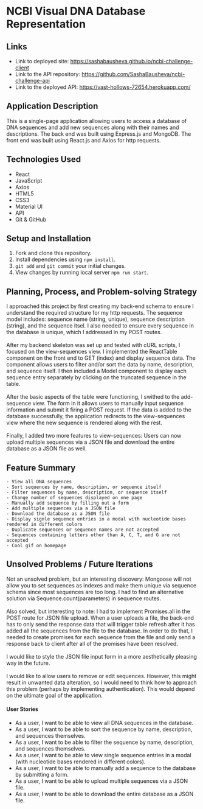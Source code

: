 # NCBI Visual DNA Database Representation

## Links
- Link to deployed site: https://sashabausheva.github.io/ncbi-challenge-client
- Link to the API repository: https://github.com/SashaBausheva/ncbi-challenge-api
- Link to the deployed API: https://vast-hollows-72654.herokuapp.com/

## Application Description
This is a single-page application allowing users to access a database of DNA sequences and add new sequences along with their names and descriptions. The back end was built using Express.js and MongoDB. The front end was built using React.js and Axios for http requests.

## Technologies Used
- React
- JavaScript
- Axios
- HTML5
- CSS3
- Material UI
- API
- Git & GitHub

## Setup and Installation
1. Fork and clone this repository.
2. Install dependencies using `npm install`.
3. `git add` and `git commit` your initial changes.
4. View changes by running local server `npm run start`.

## Planning, Process, and Problem-solving Strategy
I approached this project by first creating my back-end schema to ensure I understand the required structure for my http requests. The sequence model includes: sequence name (string, unique), sequence description (string), and the sequence itsel. I also needed to ensure every sequence in the database is unique, which I addressed in my POST routes.<br/><br/>
After my backend skeleton was set up and tested with cURL scripts, I focused on the view-sequences view. I implemented the ReactTable component on the front end to GET (index) and display sequence data. The component allows users to filter and/or sort the data by name, description, and sequence itself. I then included a Model component to display each sequence entry separately by clicking on the truncated sequence in the table.<br/><br/>
After the basic aspects of the table were functioning, I swithed to the add-sequence view. The form in it allows users to manually input sequence information and submit it firing a POST request. If the data is added to the database successfully, the application redirects to the view-sequences view where the new sequence is rendered along with the rest.<br/><br/>
Finally, I added two more features to view-sequences: Users can now upload multiple sequences via a JSON file and download the entire database as a JSON file as well.

## Feature Summary
    - View all DNA sequences
    - Sort sequences by name, description, or sequence itself
    - Filter sequences by name, description, or sequence itself
    - Change number of sequences displayed on one page
    - Manually add sequence by filling out a form
    - Add multiple sequences via a JSON file
    - Download the database as a JSON file
    - Display signle sequence entries in a modal with nucleotide bases rendered in different colors
    - Duplicate sequences or sequence names are not accepted
    - Sequences containing letters other than A, C, T, and G are not accepted
    - Cool gif on homepage

## Unsolved Problems / Future Iterations
Not an unsolved problem, but an interesting discovery: Mongoose will not allow you to set sequences as indexes and make them unique via sequence schema since most sequences are too long. I had to find an alternative solution via Sequence.count(parameters) in sequence routes.<br/><br/>
Also solved, but interesting to note: I had to implement Promises.all in the POST route for JSON file upload. When a user uploads a file, the back-end has to only send the response data that will trigger table refresh after it has added all the sequences from the file to the database. In order to do that, I needed to create promises for each sequence from the file and only send a response back to client after all of the promises have been resolved.<br/><br/>
I would like to style the JSON file input form in a more aesthetically pleasing way in the future.<br/><br/>
I would like to allow users to remove or edit sequences. However, this might result in unwanted data alteration, so I would need to think how to approach this problem (perhaps by implementing authentication). This would depend on the ultimate goal of the application.

#### User Stories
* As a user, I want to be able to view all DNA sequences in the database.
* As a user, I want to be able to sort the sequence by name, description, and sequences themselves.
* As a user, I want to be able to filter the sequence by name, description, and sequences themselves.
* As a user, I want to be able to view single sequence entries in a modal (with nucleotide bases rendered in different colors).
* As a user, I want to be able to manually add a sequence to the database by submitting a form.
* As a user, I want to be able to upload multiple sequences via a JSON file.
* As a user, I want to be able to download the entire database as a JSON file.
